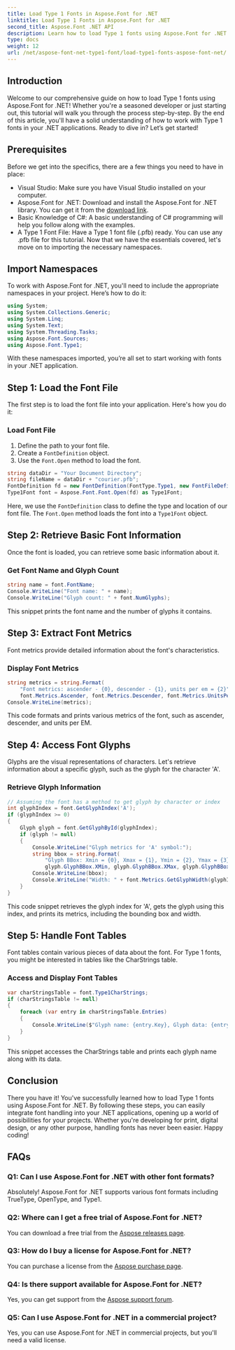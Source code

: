 ```yaml
---
title: Load Type 1 Fonts in Aspose.Font for .NET
linktitle: Load Type 1 Fonts in Aspose.Font for .NET
second_title: Aspose.Font .NET API
description: Learn how to load Type 1 fonts using Aspose.Font for .NET with our step-by-step guide. Perfect for developers looking to master font handling in .NET applications.
type: docs
weight: 12
url: /net/aspose-font-net-type1-font/load-type1-fonts-aspose-font-net/
---
```

## Introduction
Welcome to our comprehensive guide on how to load Type 1 fonts using Aspose.Font for .NET! Whether you're a seasoned developer or just starting out, this tutorial will walk you through the process step-by-step. By the end of this article, you'll have a solid understanding of how to work with Type 1 fonts in your .NET applications. Ready to dive in? Let’s get started!
## Prerequisites
Before we get into the specifics, there are a few things you need to have in place:
- Visual Studio: Make sure you have Visual Studio installed on your computer.
- Aspose.Font for .NET: Download and install the Aspose.Font for .NET library. You can get it from the [download link](https://releases.aspose.com/font/net/).
- Basic Knowledge of C#: A basic understanding of C# programming will help you follow along with the examples.
- A Type 1 Font File: Have a Type 1 font file (.pfb) ready. You can use any .pfb file for this tutorial.
Now that we have the essentials covered, let's move on to importing the necessary namespaces.
## Import Namespaces
To work with Aspose.Font for .NET, you'll need to include the appropriate namespaces in your project. Here’s how to do it:
```csharp
using System;
using System.Collections.Generic;
using System.Linq;
using System.Text;
using System.Threading.Tasks;
using Aspose.Font.Sources;
using Aspose.Font.Type1;
```
With these namespaces imported, you’re all set to start working with fonts in your .NET application.
## Step 1: Load the Font File
The first step is to load the font file into your application. Here's how you do it:
### Load Font File
1. Define the path to your font file.
2. Create a `FontDefinition` object.
3. Use the `Font.Open` method to load the font.
```csharp
string dataDir = "Your Document Directory";
string fileName = dataDir + "courier.pfb";
FontDefinition fd = new FontDefinition(FontType.Type1, new FontFileDefinition("pfb", new FileSystemStreamSource(fileName)));
Type1Font font = Aspose.Font.Font.Open(fd) as Type1Font;
```
Here, we use the `FontDefinition` class to define the type and location of our font file. The `Font.Open` method loads the font into a `Type1Font` object.
## Step 2: Retrieve Basic Font Information
Once the font is loaded, you can retrieve some basic information about it.
### Get Font Name and Glyph Count
```csharp
string name = font.FontName;
Console.WriteLine("Font name: " + name);
Console.WriteLine("Glyph count: " + font.NumGlyphs);
```
This snippet prints the font name and the number of glyphs it contains. 
## Step 3: Extract Font Metrics
Font metrics provide detailed information about the font's characteristics.
### Display Font Metrics
```csharp
string metrics = string.Format(
    "Font metrics: ascender - {0}, descender - {1}, units per em = {2}",
    font.Metrics.Ascender, font.Metrics.Descender, font.Metrics.UnitsPerEM);
Console.WriteLine(metrics);
```
This code formats and prints various metrics of the font, such as ascender, descender, and units per EM.
## Step 4: Access Font Glyphs
Glyphs are the visual representations of characters. Let's retrieve information about a specific glyph, such as the glyph for the character 'A'.
### Retrieve Glyph Information
```csharp
// Assuming the font has a method to get glyph by character or index
int glyphIndex = font.GetGlyphIndex('A');
if (glyphIndex >= 0)
{
    Glyph glyph = font.GetGlyphById(glyphIndex);
    if (glyph != null)
    {
        Console.WriteLine("Glyph metrics for 'A' symbol:");
        string bbox = string.Format(
            "Glyph BBox: Xmin = {0}, Xmax = {1}, Ymin = {2}, Ymax = {3}",
            glyph.GlyphBBox.XMin, glyph.GlyphBBox.XMax, glyph.GlyphBBox.YMin, glyph.GlyphBBox.YMax);
        Console.WriteLine(bbox);
        Console.WriteLine("Width: " + font.Metrics.GetGlyphWidth(glyphIndex));
    }
}
```
This code snippet retrieves the glyph index for 'A', gets the glyph using this index, and prints its metrics, including the bounding box and width.
## Step 5: Handle Font Tables
Font tables contain various pieces of data about the font. For Type 1 fonts, you might be interested in tables like the CharStrings table.
### Access and Display Font Tables
```csharp
var charStringsTable = font.Type1CharStrings;
if (charStringsTable != null)
{
    foreach (var entry in charStringsTable.Entries)
    {
        Console.WriteLine($"Glyph name: {entry.Key}, Glyph data: {entry.Value}");
    }
}
```
This snippet accesses the CharStrings table and prints each glyph name along with its data.
## Conclusion
There you have it! You've successfully learned how to load Type 1 fonts using Aspose.Font for .NET. By following these steps, you can easily integrate font handling into your .NET applications, opening up a world of possibilities for your projects. Whether you're developing for print, digital design, or any other purpose, handling fonts has never been easier. Happy coding!
## FAQs
### Q1: Can I use Aspose.Font for .NET with other font formats?
Absolutely! Aspose.Font for .NET supports various font formats including TrueType, OpenType, and Type1.
### Q2: Where can I get a free trial of Aspose.Font for .NET?
You can download a free trial from the [Aspose releases page](https://releases.aspose.com/).
### Q3: How do I buy a license for Aspose.Font for .NET?
You can purchase a license from the [Aspose purchase page](https://purchase.aspose.com/buy).
### Q4: Is there support available for Aspose.Font for .NET?
Yes, you can get support from the [Aspose support forum](https://forum.aspose.com/c/font/41).
### Q5: Can I use Aspose.Font for .NET in a commercial project?
Yes, you can use Aspose.Font for .NET in commercial projects, but you'll need a valid license.
